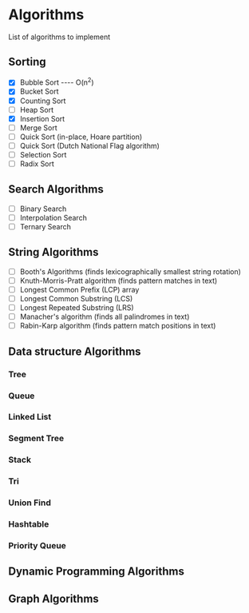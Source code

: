 # Algorithms
List of algorithms to implement


## Sorting
 - [X] Bubble Sort ----  O(n<sup>2</sup>)
 - [X] Bucket Sort
 - [X] Counting Sort
 - [ ] Heap Sort
 - [X] Insertion Sort
 - [ ] Merge Sort
 - [ ] Quick Sort (in-place, Hoare partition)
 - [ ] Quick Sort (Dutch National Flag algorithm)
 - [ ] Selection Sort
 - [ ] Radix Sort

## Search Algorithms
 - [ ] Binary Search
 - [ ] Interpolation Search
 - [ ] Ternary Search

## String Algorithms
 - [ ] Booth's Algorithms (finds lexicographically smallest string rotation)
 - [ ] Knuth-Morris-Pratt algorithm (finds pattern matches in text)
 - [ ] Longest Common Prefix (LCP) array
 - [ ] Longest Common Substring (LCS)
 - [ ] Longest Repeated Substring (LRS)
 - [ ] Manacher's algorithm (finds all palindromes in text)
 - [ ] Rabin-Karp algorithm (finds pattern match positions in text)

## Data structure Algorithms 

### Tree

### Queue

### Linked List

### Segment Tree

### Stack

### Tri

### Union Find

### Hashtable

### Priority Queue

## Dynamic Programming Algorithms 

## Graph Algorithms
